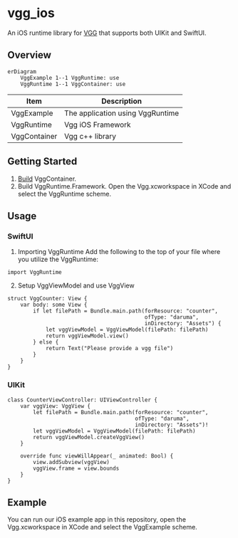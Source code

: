 # vgg_ios
An iOS runtime library for [VGG](https://vgg.cool/) that supports both UIKit and SwiftUI.

## Overview
```mermaid
erDiagram
    VggExample 1--1 VggRuntime: use
    VggRuntime 1--1 VggContainer: use
```
|Item|Description|
|-|-|
|VggExample|The application using VggRuntime|
|VggRuntime| Vgg iOS Framework|
|VggContainer| Vgg c++ library |


## Getting Started

1. [Build](https://github.com/verygoodgraphics/vgg_runtime?tab=readme-ov-file#ios-building-example) VggContainer.
2. Build VggRuntime.Framework.
Open the Vgg.xcworkspace in XCode and select the VggRuntime scheme.

## Usage
### SwiftUI
1. Importing VggRuntime
Add the following to the top of your file where you utilize the VggRuntime:
```
import VggRuntime
```

2. Setup VggViewModel and use VggView
```
struct VggCounter: View {
    var body: some View {
        if let filePath = Bundle.main.path(forResource: "counter",
                                           ofType: "daruma",
                                           inDirectory: "Assets") {
            let vggViewModel = VggViewModel(filePath: filePath)
            return vggViewModel.view()
        } else {
            return Text("Please provide a vgg file")
        }
    }
}
```
### UIKit
```
class CounterViewController: UIViewController {
    var vggView: VggView {
        let filePath = Bundle.main.path(forResource: "counter",
                                        ofType: "daruma",
                                        inDirectory: "Assets")! 
        let vggViewModel = VggViewModel(filePath: filePath)
        return vggViewModel.createVggView()
    }
    
    override func viewWillAppear(_ animated: Bool) {
        view.addSubview(vggView)
        vggView.frame = view.bounds
    }
}
```

## Example
You can run our iOS example app in this repository, open the Vgg.xcworkspace in XCode and select the VggExample scheme.